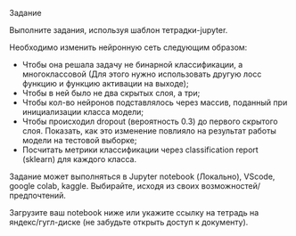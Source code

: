 Задание

Выполните задания, используя шаблон тетрадки-jupyter.

Необходимо изменить нейронную сеть следующим образом:

* Чтобы она решала задачу не бинарной классификации, а многоклассовой (Для этого нужно использовать другую лосс функцию и функцию активации на выходе);
* Чтобы в ней было не два скрытых слоя, а три;
* Чтобы кол-во нейронов подставлялось через массив, поданный при инициализации класса модели;
* Чтобы происходил dropout (вероятность 0.3) до первого скрытого слоя. Показать, как это изменение повлияло на результат работы модели на тестовой выборке;
* Посчитать метрики классификации через classification report (sklearn) для каждого класса. 

Задание может выполняться в Jupyter notebook (Локально), VScode, google colab, kaggle. Выбирайте, исходя из своих возможностей/ предпочтений.

Загрузите ваш notebook ниже или укажите ссылку на тетрадь на яндекс/гугл-диске (не забудьте открыть доступ к документу).
